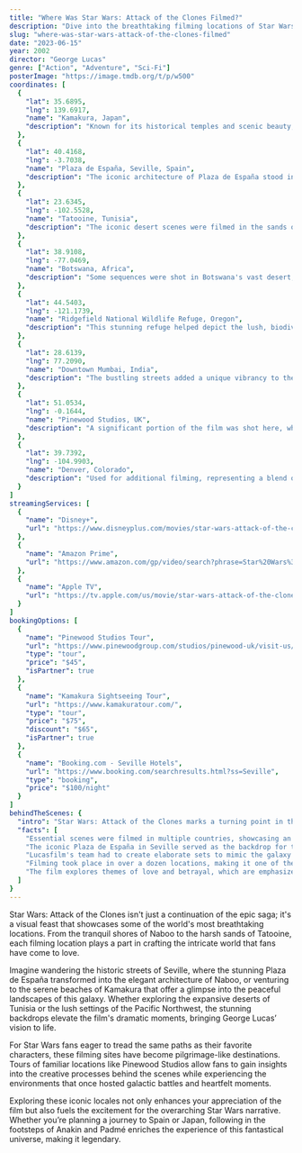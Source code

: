 ```yaml
---
title: "Where Was Star Wars: Attack of the Clones Filmed?"
description: "Dive into the breathtaking filming locations of Star Wars: Attack of the Clones, where iconic scenes from the galaxy far, far away came to life in stunning landscapes."
slug: "where-was-star-wars-attack-of-the-clones-filmed"
date: "2023-06-15"
year: 2002
director: "George Lucas"
genre: ["Action", "Adventure", "Sci-Fi"]
posterImage: "https://image.tmdb.org/t/p/w500"
coordinates: [
  { 
    "lat": 35.6895, 
    "lng": 139.6917, 
    "name": "Kamakura, Japan", 
    "description": "Known for its historical temples and scenic beauty, Kamakura was used for the serene landscapes of Naboo."
  },
  { 
    "lat": 40.4168, 
    "lng": -3.7038, 
    "name": "Plaza de España, Seville, Spain", 
    "description": "The iconic architecture of Plaza de España stood in for the majestic buildings of Theed, Naboo."
  },
  { 
    "lat": 23.6345, 
    "lng": -102.5528, 
    "name": "Tatooine, Tunisia", 
    "description": "The iconic desert scenes were filmed in the sands of Tunisia, replicating the planet Tatooine's harsh environment."
  },
  { 
    "lat": 38.9108, 
    "lng": -77.0469, 
    "name": "Botswana, Africa", 
    "description": "Some sequences were shot in Botswana's vast desert, enhancing the alien landscape effect."
  },
  { 
    "lat": 44.5403, 
    "lng": -121.1739, 
    "name": "Ridgefield National Wildlife Refuge, Oregon", 
    "description": "This stunning refuge helped depict the lush, biodiverse world of Naboo."
  },
  { 
    "lat": 28.6139, 
    "lng": 77.2090, 
    "name": "Downtown Mumbai, India", 
    "description": "The bustling streets added a unique vibrancy to the futuristic blending of local and alien cultures."
  },
  { 
    "lat": 51.0534, 
    "lng": -0.1644, 
    "name": "Pinewood Studios, UK", 
    "description": "A significant portion of the film was shot here, where many interior scenes were crafted."
  },
  { 
    "lat": 39.7392, 
    "lng": -104.9903, 
    "name": "Denver, Colorado", 
    "description": "Used for additional filming, representing a blend of realistic urban landscapes."
  }
]
streamingServices: [
  {
    "name": "Disney+",
    "url": "https://www.disneyplus.com/movies/star-wars-attack-of-the-clones/7EIFWbnl7Gv0"
  },
  {
    "name": "Amazon Prime",
    "url": "https://www.amazon.com/gp/video/search?phrase=Star%20Wars%3A%20Attack%20of%20the%20Clones"
  },
  {
    "name": "Apple TV",
    "url": "https://tv.apple.com/us/movie/star-wars-attack-of-the-clones/umc.cmc.8t3rykg5fjhb9mcgo80g1to3f"
  }
]
bookingOptions: [
  {
    "name": "Pinewood Studios Tour",
    "url": "https://www.pinewoodgroup.com/studios/pinewood-uk/visit-us/",
    "type": "tour",
    "price": "$45",
    "isPartner": true
  },
  {
    "name": "Kamakura Sightseeing Tour",
    "url": "https://www.kamakuratour.com/",
    "type": "tour",
    "price": "$75",
    "discount": "$65",
    "isPartner": true
  },
  {
    "name": "Booking.com - Seville Hotels",
    "url": "https://www.booking.com/searchresults.html?ss=Seville",
    "type": "booking",
    "price": "$100/night"
  }
]
behindTheScenes: {
  "intro": "Star Wars: Attack of the Clones marks a turning point in the beloved franchise, featuring engaging storytelling combined with incredible visual effects and stunning filming locations that transport audiences to a galaxy far, far away. The film took audiences on a journey through diverse landscapes, from lush gardens to barren deserts, enhancing the rich narrative woven by George Lucas.",
  "facts": [
    "Essential scenes were filmed in multiple countries, showcasing an array of landscapes for different planets in the Star Wars universe.",
    "The iconic Plaza de España in Seville served as the backdrop for the beautiful cityscapes of Naboo, blending history with sci-fi.",
    "Lucasfilm's team had to create elaborate sets to mimic the galaxy's diverse environments, utilizing both on-location shoots and sound stages.",
    "Filming took place in over a dozen locations, making it one of the most logistically complex films in the saga.",
    "The film explores themes of love and betrayal, which are emphasized by the stunning visuals that accompany the narrative."
  ]
}
---
```


<StarWarsAttackOfTheClonesGuide />

Star Wars: Attack of the Clones isn't just a continuation of the epic saga; it's a visual feast that showcases some of the world's most breathtaking locations. From the tranquil shores of Naboo to the harsh sands of Tatooine, each filming location plays a part in crafting the intricate world that fans have come to love.

Imagine wandering the historic streets of Seville, where the stunning Plaza de España transformed into the elegant architecture of Naboo, or venturing to the serene beaches of Kamakura that offer a glimpse into the peaceful landscapes of this galaxy. Whether exploring the expansive deserts of Tunisia or the lush settings of the Pacific Northwest, the stunning backdrops elevate the film's dramatic moments, bringing George Lucas’ vision to life.

For Star Wars fans eager to tread the same paths as their favorite characters, these filming sites have become pilgrimage-like destinations. Tours of familiar locations like Pinewood Studios allow fans to gain insights into the creative processes behind the scenes while experiencing the environments that once hosted galactic battles and heartfelt moments.

Exploring these iconic locales not only enhances your appreciation of the film but also fuels the excitement for the overarching Star Wars narrative. Whether you’re planning a journey to Spain or Japan, following in the footsteps of Anakin and Padmé enriches the experience of this fantastical universe, making it legendary.